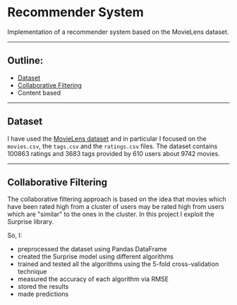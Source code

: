 # Recommender System
Implementation of a recommender system based on the MovieLens dataset.

---

## Outline:
* [Dataset](#dataset)
* [Collaborative Filtering](#collaborative-filtering)
* Content based

---

## Dataset
I have used the [MovieLens dataset](http://files.grouplens.org/datasets/movielens/ml-latest-small.zip) and in particular I focused on the `movies.csv`, the `tags.csv` and the `ratings.csv` files.
The dataset contains 100863 ratings and 3683 tags provided by 610 users about 9742 movies.

---

## Collaborative Filtering
The collaborative filtering approach is based on the idea that movies which have been rated high from a cluster of users may be rated high from users which are "similar" to the ones in the cluster.
In this project I exploit the Surprise library. 

So, I:
* preprocessed the dataset using Pandas DataFrame
* created the Surprise model using different algorithms
* trained and tested all the algorithms using the 5-fold cross-validation technique
* measured the accuracy of each algorithm via RMSE
* stored the results
* made predictions